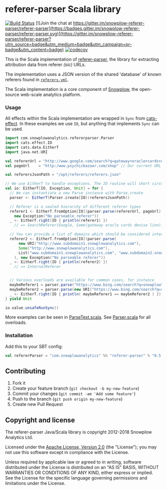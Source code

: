 # referer-parser Scala library

[![Build Status](https://travis-ci.org/snowplow-referer-parser/scala-referer-parser.svg?branch=develop)](https://travis-ci.org/snowplow-referer-parser/scala-referer-parser)
[![Join the chat at https://gitter.im/snowplow-referer-parser/referer-parser](https://badges.gitter.im/snowplow-referer-parser/referer-parser.svg)](https://gitter.im/snowplow-referer-parser/referer-parser?utm_source=badge&utm_medium=badge&utm_campaign=pr-badge&utm_content=badge)
[![codecov](https://codecov.io/gh/snowplow-referer-parser/scala-referer-parser/branch/develop/graph/badge.svg)](https://codecov.io/gh/snowplow-referer-parser/scala-referer-parser)

This is the Scala implementation of [referer-parser][referer-parser], the library for extracting attribution data from referer _(sic)_ URLs.

The implementation uses a JSON version of the shared 'database' of known referers found in [`referers.yml`][referers-yml].

The Scala implementation is a core component of [Snowplow][snowplow], the open-source web-scale analytics platform.

### Usage

All effects within the Scala implementation are wrapped in `Sync` from [cats-effect][cats-effect]. In these examples we use `IO`, but anything that implements `Sync` can be used.

```scala
import com.snowplowanalytics.refererparser.Parser
import cats.effect.IO
import cats.data.EitherT
import java.net.URI

val refererUrl = "http://www.google.com/search?q=gateway+oracle+cards+denise+linn&hl=en&client=safari"
val pageUrl    = "http:/www.psychicbazaar.com/shop" // Our current URL

val referersJsonPath = "/opt/referers/referers.json"

// We use EitherT to handle exceptions. The IO routine will short circuit if an exception is returned.
val io: EitherT[IO, Exception, Unit] = for {
  // We can instantiate a new Parse instance with Parse.create
  parser <- EitherT(Parser.create[IO](referersJsonPath))

  // Referer is a sealed hierarchy of different referer types
  referer1 <- EitherT.fromOption[IO](parser.parse(refererUrl, pageUrl),
    new Exception("No parseable referer"))
  _ <- EitherT.right(IO { println(referer1) })
    // => SearchReferer(Google, Some(gateway oracle cards denise linn))

  // You can provide a list of domains which should be considered internal
  referer2 <- EitherT.fromOption[IO](parser.parse(
      new URI("http://www.subdomain1.snowplowanalytics.com"),
      Some("http://www.snowplowanalytics.com"),
      List("www.subdomain1.snowplowanalytics.com", "www.subdomain2.snowplowanalytics.com")
    ), new Exception("No parseable referer"))
  _ <- EitherT.right(IO { println(referer2) })
    // => InternalReferer


  // Various overloads are available for common cases, for instance
  maybeReferer1 = parser.parse("https://www.bing.com/search?q=snowplow")
  maybeReferer2 = parser.parse(new URI("https://www.bing.com/search?q=snowplow"), None, Nil)
  _ <- EitherT.right(IO { println( maybeReferer1 == maybeReferer2 ) }) // => true
} yield Unit

io.value.unsafeRunSync()
```

More examples can be seen in [ParseTest.scala][parsetest-scala]. See [Parser.scala][parser-scala] for all overloads.

[parsetest-scala]: src/test/scala/com/snowplowanalytics/refererparser/ParseTest.scala
[parser-scala]: src/main/scala/com/snowplowanalytics/refererparser/Parser.scala

### Installation

Add this to your SBT config:

```scala
val refererParser = "com.snowplowanalytics" %% "referer-parser" % "0.5.0"
```

## Contributing

1. Fork it
2. Create your feature branch (`git checkout -b my-new-feature`)
3. Commit your changes (`git commit -am 'Add some feature'`)
4. Push to the branch (`git push origin my-new-feature`)
5. Create new Pull Request

## Copyright and license

The referer-parser Java/Scala library is copyright 2012-2018 Snowplow Analytics Ltd.

Licensed under the [Apache License, Version 2.0][license] (the "License");
you may not use this software except in compliance with the License.

Unless required by applicable law or agreed to in writing, software
distributed under the License is distributed on an "AS IS" BASIS,
WITHOUT WARRANTIES OR CONDITIONS OF ANY KIND, either express or implied.
See the License for the specific language governing permissions and
limitations under the License.

[snowplow]: https://github.com/snowplow/snowplow

[referer-parser]: https://github.com/snowplow-referer-parser/referer-parser
[referers-yml]: https://github.com/snowplow-referer-parser/referer-parser/blob/develop/resources/referers.yml

[cats-effect]: https://github.com/typelevel/cats-effect

[license]: http://www.apache.org/licenses/LICENSE-2.0
